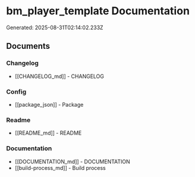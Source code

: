 # bm_player_template Documentation

Generated: 2025-08-31T02:14:02.233Z

## Documents

### Changelog

- [[CHANGELOG_md]] - CHANGELOG

### Config

- [[package_json]] - Package

### Readme

- [[README_md]] - README

### Documentation

- [[DOCUMENTATION_md]] - DOCUMENTATION
- [[build-process_md]] - Build process

